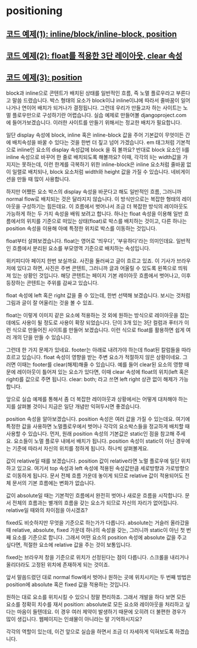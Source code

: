 # positioning

## [코드 예제(1): inline/block/inline-block, position](https://codepen.io/tinystone/pen/drrNjM)

## [코드 예제(2): float를 적용한 3단 레이아웃, clear 속성](https://codepen.io/tinystone/pen/ROBbVz)

## [코드 예제(3): position](https://codepen.io/tinystone/pen/OGdogy)

block과 inline으로 콘텐트가 배치된 상태를 일반적인 흐름, 즉 노멀 플로우라고 부른다고 말씀 드렸습니다. 박스 형태의 요소가 block이냐 inline이냐에 따라서 줄바꿈이 일어나거나 연이어 배치가 되거나가 결정됩니다. 그런데 우리가 만들고자 하는 사이트는 노멀 플로우만으로 구성하기란 어렵습니다. 실습 예제로 만들어볼 djangoproject.com 에 들어가보겠습니다. 이러한 사이트를 만들기 위해서는 정교한 배치가 필요합니다.

일단 display 속성에 block, inline 혹은 inline-block 값을 주어 기본값이 무엇이든 간에 배치속성을 바꿀 수 있다는 것을 한번 더 짚고 넘어 가겠습니다. em 태그처럼 기본적으로 inline인 요소의 display 속성값에 block 을 줘 볼까요? 반대로 block 요소인 li를 inline 속성으로 바꾸어 한 줄로 배치되도록 해볼까요? 이때, 각각의 li는 width값을 가지지는 못하는데, 이런 한계를 극복하기 위한 inline-block은 inline 요소처럼 줄바꿈 없이 일렬로 배치되나, block 요소처럼 width와 height 값을 가질 수 있습니다. 네비게이션을 만들 때 많이 사용합니다.

하지만 어쨌든 요소 박스의 display 속성을 바꾼다고 해도 일반적인 흐름, 그러니까 normal flow로 배치되는 것은 달라지지 않습니다. 이 방식만으로는 복잡한 형태의 레이아웃을 구성하기는 힘든데요. 이 흐름에서 벗어나서 조금 더 복잡한 방식의 레이아웃도 가능하게 하는 두 가지 속성을 배워 보려고 합니다. 하나는 float 속성을 이용해 일반 흐름에서의 위치를 기준으로 떠있는 상태(float)로 박스를 배치하는 것이고, 다른 하나는 position 속성을 이용해 아예 특정한 위치로 박스를 이동하는 것입니다.

float부터 살펴보겠습니다. float는 영어로 '띄우다', '부유하다'라는 의미인데요. 일반적인 흐름에서 분리된 요소를 부모영역 기준으로 배치하는 속성입니다.

위키피디아 페이지 한번 보실까요. 사진을 둘러싸고 글이 흐르고 있죠. 이 기사가 브라우저에 있다고 하면, 사진은 주변 콘텐트, 그러니까 글과 어울릴 수 있도록 왼쪽으로 띄워져 있는 상황인 것입니다. 해당 콘텐트는 페이지 기본 레이아웃 흐름에서 벗어나고, 이후 등장하는 콘텐트는 주위를 감싸고 있습니다.

float 속성에 left 혹은 right 값을 줄 수 있는데, 한번 선택해 보겠습니다. 보시는 것처럼 그림과 글이 잘 어울리는 것을 볼 수 있죠.

float는 이렇게 이미지 같은 요소에 적용하는 것 외에 원하는 방식으로 레이아웃을 잡는 데에도 사용이 될 정도로 사용이 확장 되었습니다. 단이 3개 있는 3단 컬럼과 푸터가 이런 식으로 만들어진 사이트를 만들어 보겠습니다. 이런 식으로 float를 활용하면 쉽게 여러 개의 단을 만들 수 있습니다.

그런데 한 가지 문제가 있네요. footer는 아래로 내려가야 하는데 float된 칼럼들을 따라 흐르고 있습니다. float 속성이 영향을 받는 주변 요소가 적절하지 않은 상황이네요. 그러면 이때는 footer를 clear(해제)해줄 수 있습니다. 예를 들어 clear된 요소의 영향 때문에 레이아웃이 틀어져 있는 요소가 있다면, 이때 clear 속성에 float의 위치(left 혹은 right)를 값으로 주면 됩니다. clear: both; 라고 쓰면 left right 상관 없이 해제가 가능합니다.

앞으로 실습 예제를 통해서 좀 더 복잡한 레이아웃과 상황에서는 어떻게 대처해야 하는지를 살펴볼 것이니 지금은 일단 개념만 익혀두시면 좋겠습니다.

position 속성을 알아보겠습니다. position 속성은 여러 값을 가질 수 있는데요. 여기에 특정한 값을 사용하면 노멀플로우에서 벗어나 각각의 요소박스들을 정교하게 배치할 때 사용할 수 있습니다. 먼저, 원래 position 속성의 기본값은 static인 점을 참고해 주세요. 요소들이 노멀 플로우 내에서 배치가 됩니다. position 속성이 static이 아닌 경우에는 기준에 따라서 자신의 위치를 정하게 됩니다. 하나씩 살펴볼게요.

값이 relative일 때를 보겠습니다. position 값이 relative라면 노멀 플로우에 일단 위치하고 있고요. 여기서 top 속성과 left 속성에 적용된 속성값만큼 세로방향과 가로방향으로 이동하게 됩니다. 문서 전체 흐름 가운데 놓이게 되므로 relative 값이 적용되어도 전체 문서의 기본 흐름에는 변화가 없습니다.

값이 absolute일 때는 기본적인 흐름에서 완전히 벗어나 새로운 흐름을 시작합니다. 문서 전체의 흐름과는 별개의 흐름을 갖는 요소가 되므로 자신의 자리가 없어집니다. relative일 때와의 차이점을 아시겠죠?

fixed도 비슷하지만 무엇을 기준으로 하는가가 다릅니다. absolute는 거슬러 올라갔을 때 relative, absolute, fixed 가운데 하나의 속성을 갖는, 그러니까 static이 아닌 첫 번째 요소를 기준으로 합니다. 그래서 어떤 요소의 position 속성에 absolute 값을 주고 싶다면, 적절한 요소에 relative 값을 주는 것이 보통입니다.

fixed는 브라우저 창을 기준으로 위치가 선정된다는 점이 다릅니다. 스크롤을 내리거나 올리더라도 고정된 위치에 존재하게 되는 것이죠.

앞서 말씀드렸던 대로 normal flow에서 벗어나 원하는 곳에 위치시키는 두 번째 방법은 position에 absolute 혹은 fixed 값을 적용하는 것입니다.

원하는 대로 요소를 위치시킬 수 있으니 정말 편리하죠. 그래서 개발을 하다 보면 모든 요소를 정확히 치수를 재서 position: absolute로 모든 요소와 레이아웃을 처리하고 싶다는 마음이 들텐데요. 이 경우 여러 제약이 발생하기 때문에 오히려 더 불편한 경우가 많이 생깁니다. 웹페이지는 인쇄물이 아니라는 말 기억하시지요?

각각의 역할이 있는데, 이건 앞으로 실습을 하면서 조금 더 자세하게 익혀보도록 하겠습니다.
